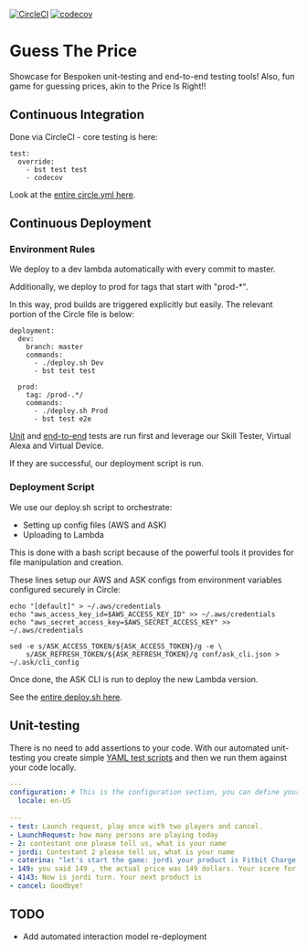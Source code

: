 [![CircleCI](https://circleci.com/gh/bespoken/GuessThePrice.svg?style=svg)](https://circleci.com/gh/bespoken/GuessThePrice)
[![codecov](https://codecov.io/gh/bespoken/GuessThePrice/branch/master/graph/badge.svg)](https://codecov.io/gh/bespoken/GuessThePrice)


# Guess The Price
Showcase for Bespoken unit-testing and end-to-end testing tools!
Also, fun game for guessing prices, akin to the Price Is Right!! 

## Continuous Integration
Done via CircleCI - core testing is here:
```
test:
  override:
    - bst test test
    - codecov
```

Look at the [entire circle.yml here](circle.yml).

## Continuous Deployment
### Environment Rules
We deploy to a dev lambda automatically with every commit to master.

Additionally, we deploy to prod for tags that start with "prod-*".

In this way, prod builds are triggered explicitly but easily. The relevant portion of the Circle file is below:
```
deployment:
  dev:
    branch: master
    commands:
      - ./deploy.sh Dev
      - bst test test

  prod:
    tag: /prod-.*/
    commands:
      - ./deploy.sh Prod
      - bst test e2e
```

[Unit](https://read.bespoken.io/unit-testing/getting-started/) and [end-to-end](https://read.bespoken.io/end-to-end/getting-started/) tests are run first and leverage our Skill Tester, Virtual Alexa and Virtual Device.

If they are successful, our deployment script is run.

### Deployment Script
We use our deploy.sh script to orchestrate:
* Setting up config files (AWS and ASK)
* Uploading to Lambda

This is done with a bash script because of the powerful tools it provides for file manipulation and creation.

These lines setup our AWS and ASK configs from environment variables configured securely in Circle:
```
echo "[default]" > ~/.aws/credentials
echo "aws_access_key_id=$AWS_ACCESS_KEY_ID" >> ~/.aws/credentials
echo "aws_secret_access_key=$AWS_SECRET_ACCESS_KEY" >> ~/.aws/credentials

sed -e s/ASK_ACCESS_TOKEN/${ASK_ACCESS_TOKEN}/g -e \
    s/ASK_REFRESH_TOKEN/${ASK_REFRESH_TOKEN}/g conf/ask_cli.json > ~/.ask/cli_config
```

Once done, the ASK CLI is run to deploy the new Lambda version.

See the [entire deploy.sh here](deploy.sh).

## Unit-testing
There is no need to add assertions to your code. With our automated unit-testing you create simple [YAML test scripts](https://read.bespoken.io/unit-testing/getting-started/) and then we run them against your code locally.

```yaml
---
configuration: # This is the configuration section, you can define your locale or the mocks here
  locale: en-US
  
---
- test: Launch request, play once with two players and cancel.
- LaunchRequest: how many persons are playing today
- 2: contestant one please tell us, what is your name
- jordi: Contestant 2 please tell us, what is your name
- caterina: "let's start the game: jordi your product is Fitbit Charge 2 HR* Guess the price" # Quotes because there is a colon in the right part
- 149: you said 149 , the actual price was 149 dollars. Your score for that answer is 1000 points. Now is caterina turn
- 4143: Now is jordi turn. Your next product is
- cancel: Goodbye!
```

## TODO
* Add automated interaction model re-deployment
